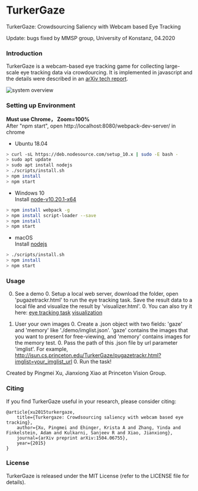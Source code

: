 # TurkerGaze
TurkerGaze: Crowdsourcing Saliency with Webcam based Eye Tracking

Update: bugs fixed by MMSP group, University of Konstanz, 04.2020

### Introduction
TurkerGaze is a webcam-based eye tracking game for collecting large-scale eye tracking data via crowdourcing. It is implemented in javascript and the details were described in an [arXiv tech report](http://arxiv.org/abs/1504.06755).

![system overview](http://isun.cs.princeton.edu/TurkerGaze/demo/system_overview.png)

### Setting up Environment 
<strong>Must use Chrome， Zoom=100%</strong><br>
After "npm start", open http://localhost:8080/webpack-dev-server/ in chrome

-  Ubuntu 18.04 <br>
```bash
> curl -sL https://deb.nodesource.com/setup_10.x | sudo -E bash -
> sudo apt update
> sudo apt install nodejs
> ./scripts/install.sh
> npm install
> npm start
```

-  Windows 10<br>
Install [node-v10.20.1-x64](https://nodejs.org/dist/latest-v10.x/node-v10.20.1-x64.msi)
```bash
> npm install webpack -g
> npm install script-loader --save
> npm install
> npm start
```
-  macOS<br>
Install [nodejs](https://nodejs.org/dist/v12.16.2/node-v12.16.2.pkg)
```bash
> ./scripts/install.sh
> npm install
> npm start
```

### Usage
0. See a demo
	0. Setup a local web server, download the folder, open 'pugazetrackr.html' to run the eye tracking task. Save the result data to a local file and visualize the result by 'visualizer.html'.
	0. You can also try it here:
	[eye tracking task](http://isun.cs.princeton.edu/TurkerGaze/pugazetrackr.html)
	[visualization](http://isun.cs.princeton.edu/TurkerGaze/visualizer.html)


0. User your own images
	0. Create a .json object with two fields: 'gaze' and 'memory' like './demo/imglist.json'. 'gaze' contains the images that you want to present for free-viewing, and 'memory' contains images for the memory test.
	0. Pass the path of this .json file by url parameter 'imglist'. For example, http://isun.cs.princeton.edu/TurkerGaze/pugazetrackr.html?imglist=your_imglist_url
	0. Run the task!

Created by Pingmei Xu, Jianxiong Xiao at Princeton Vision Group.

### Citing
If you find TurkerGaze useful in your research, please consider citing:

	@article{xu2015turkergaze,
		title={Turkergaze: Crowdsourcing saliency with webcam based eye tracking},
		author={Xu, Pingmei and Ehinger, Krista A and Zhang, Yinda and Finkelstein, Adam and Kulkarni, Sanjeev R and Xiao, Jianxiong},
		journal={arXiv preprint arXiv:1504.06755},
		year={2015}
	}

### License
TurkerGaze is released under the MIT License (refer to the LICENSE file for details).


